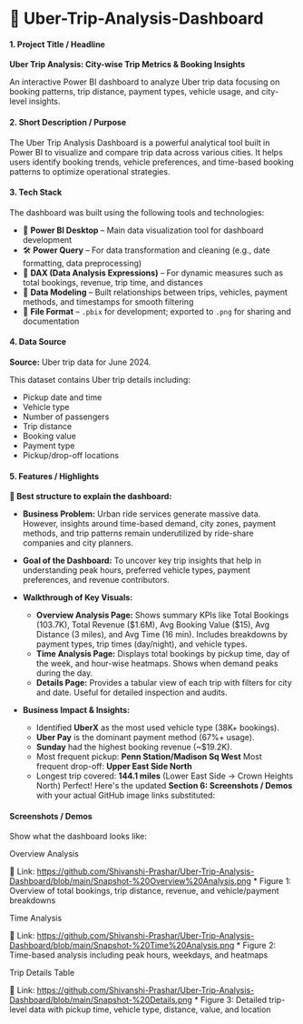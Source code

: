 # 🚖 Uber-Trip-Analysis-Dashboard

#### **1. Project Title / Headline**

**Uber Trip Analysis: City-wise Trip Metrics & Booking Insights**

An interactive Power BI dashboard to analyze Uber trip data focusing on booking patterns, trip distance, payment types, vehicle usage, and city-level insights.


#### **2. Short Description / Purpose**

The Uber Trip Analysis Dashboard is a powerful analytical tool built in Power BI to visualize and compare trip data across various cities. It helps users identify booking trends, vehicle preferences, and time-based booking patterns to optimize operational strategies.


#### **3. Tech Stack**

The dashboard was built using the following tools and technologies:

* 🧩 **Power BI Desktop** – Main data visualization tool for dashboard development
* 🛠️ **Power Query** – For data transformation and cleaning (e.g., date formatting, data preprocessing)
* 🧠 **DAX (Data Analysis Expressions)** – For dynamic measures such as total bookings, revenue, trip time, and distances
* 🔗 **Data Modeling** – Built relationships between trips, vehicles, payment methods, and timestamps for smooth filtering
* 💾 **File Format** – `.pbix` for development; exported to `.png` for sharing and documentation


#### **4. Data Source**

**Source:** Uber trip data for June 2024.

This dataset contains Uber trip details including:

* Pickup date and time
* Vehicle type
* Number of passengers
* Trip distance
* Booking value
* Payment type
* Pickup/drop-off locations


#### **5. Features / Highlights**

**📌 Best structure to explain the dashboard:**

* **Business Problem:**
  Urban ride services generate massive data. However, insights around time-based demand, city zones, payment methods, and trip patterns remain underutilized by ride-share companies and city planners.

* **Goal of the Dashboard:**
  To uncover key trip insights that help in understanding peak hours, preferred vehicle types, payment preferences, and revenue contributors.

* **Walkthrough of Key Visuals:**

  * **Overview Analysis Page:** Shows summary KPIs like Total Bookings (103.7K), Total Revenue (\$1.6M), Avg Booking Value (\$15), Avg Distance (3 miles), and Avg Time (16 min). Includes breakdowns by payment types, trip times (day/night), and vehicle types.
  * **Time Analysis Page:** Displays total bookings by pickup time, day of the week, and hour-wise heatmaps. Shows when demand peaks during the day.
  * **Details Page:** Provides a tabular view of each trip with filters for city and date. Useful for detailed inspection and audits.

* **Business Impact & Insights:**

  * Identified **UberX** as the most used vehicle type (38K+ bookings).
  * **Uber Pay** is the dominant payment method (67%+ usage).
  * **Sunday** had the highest booking revenue (\~\$19.2K).
  * Most frequent pickup: **Penn Station/Madison Sq West**
    Most frequent drop-off: **Upper East Side North**
  * Longest trip covered: **144.1 miles** (Lower East Side → Crown Heights North)
Perfect! Here's the updated **Section 6: Screenshots / Demos** with your actual GitHub image links substituted:


#### **Screenshots / Demos**
Show what the dashboard looks like:

Overview Analysis

🔗 Link: https://github.com/Shivanshi-Prashar/Uber-Trip-Analysis-Dashboard/blob/main/Snapshot-%20Overview%20Analysis.png
       * Figure 1: Overview of total bookings, trip distance, revenue, and vehicle/payment breakdowns

Time Analysis

🔗 Link: https://github.com/Shivanshi-Prashar/Uber-Trip-Analysis-Dashboard/blob/main/Snapshot-%20Time%20Analysis.png
      * Figure 2: Time-based analysis including peak hours, weekdays, and heatmaps

Trip Details Table

🔗 Link: https://github.com/Shivanshi-Prashar/Uber-Trip-Analysis-Dashboard/blob/main/Snapshot-%20Details.png
     * Figure 3: Detailed trip-level data with pickup time, vehicle type, distance, value, and location



